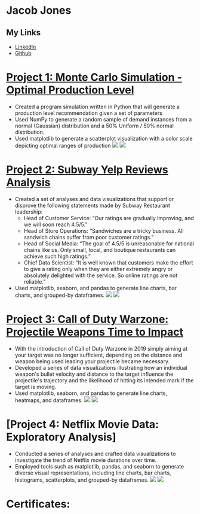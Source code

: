 # Jacob Jones

## My Links
* [LinkedIn](https://www.linkedin.com/in/jacob-jones-jj315/)
* [Github](https://github.com/JacobJones315)


# [Project 1: Monte Carlo Simulation - Optimal Production Level](https://github.com/JacobJones315/Monte-Carlo-Simulation_Optimal-Production-Level/tree/main)
* Created a program simulation written in Python that will generate a production level recommendation given a set of parameters
* Used NumPy to generate a random sample of demand instances from a normal (Gaussian) distribution and a 50% Uniform / 50% normal distribution.
* Used matplotlib to generate a scatterplot visualization with a color scale depicting optimal ranges of production
![](/images/MCS_fig1.0.png)
![](/images/MCS_fig2.0.0.png)


# [Project 2: Subway Yelp Reviews Analysis](https://github.com/JacobJones315/Subway_Yelp_Review-Analysis)
* Created a set of analyses and data visualizations that support or disprove the following statements made by Subway Restaurant leadership:
  * Head of Customer Service: “Our ratings are gradually improving, and we will soon reach 4.5/5.”
  * Head of Store Operations: “Sandwiches are a tricky business. All sandwich chains suffer from poor customer ratings.”
  * Head of Social Media: “The goal of 4.5/5 is unreasonable for national chains like us. Only small, local, and boutique restaurants can achieve such high ratings.”
  * Chief Data Scientist: “It is well known that customers make the effort to give a rating only when they are either extremely angry or absolutely delighted with the service. So online ratings are not reliable.”
* Used matplotlib, seaborn, and pandas to generate line charts, bar charts, and grouped-by dataframes.
![](/images/Subway_fig2.png)
![](/images/Subway_fig11.png)

# [Project 3: Call of Duty Warzone: Projectile Weapons Time to Impact](https://github.com/JacobJones315/Call_of_Duty_Warzone)
* With the introduction of Call of Duty Warzone in 2019 simply aiming at your target was no longer sufficient, depending on the distance and weapon being used leading your projectile became necessary. 
* Developed a series of data visualizations illustrating how an individual weapon's bullet velocity and distance to the target influence the projectile's trajectory and the likelihood of hitting its intended mark if the target is moving.
* Used matplotlib, seaborn, and pandas to generate line charts, heatmaps, and dataframes.
![](/images/COD_SuccessHMfig1.png)
![](/images/CODBTTfig2.png)

# [Project 4: Netflix Movie Data: Exploratory Analysis]
* Conducted a series of analyses and crafted data visualizations to investigate the trend of Netflix movie durations over time.
* Employed tools such as matplotlib, pandas, and seaborn to generate diverse visual representations, including line charts, bar charts, histograms, scatterplots, and grouped-by dataframes.
![](/images/COD_SuccessHMfig1.png)
![](/images/CODBTTfig2.png)

# Certificates:

